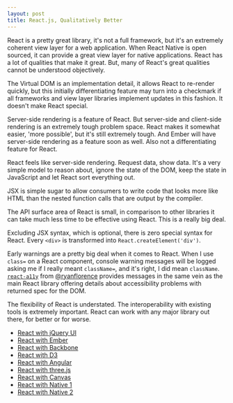 ```yaml
---
layout: post
title: React.js, Qualitatively Better
---
```


React is a pretty great library, it's not a full framework, but it's an extremely coherent view layer for a web application. When React Native is open sourced, it can provide a great view layer for native applications. React has a lot of qualities that make it great. But, many of React's great qualities cannot be understood objectively.

The Virtual DOM is an implementation detail, it allows React to re-render quickly, but this initially differentiating feature may turn into a checkmark if all frameworks and view layer libraries implement updates in this fashion. It doesn't make React special.

Server-side rendering is a feature of React. But server-side and client-side rendering is an extremely tough problem space. React makes it somewhat easier, 'more possible', but it's still extremely tough. And Ember will have server-side rendering as a feature soon as well. Also not a differentiating feature for React.

React feels like server-side rendering. Request data, show data. It's a very simple model to reason about, ignore the state of the DOM, keep the state in JavaScript and let React sort everything out.

JSX is simple sugar to allow consumers to write code that looks more like HTML than the nested function calls that are output by the compiler.

The API surface area of React is small, in comparison to other libraries it can take much less time to be effective using React. This is a really big deal.

Excluding JSX syntax, which is optional, there is zero special syntax for React. Every `<div>` is transformed into `React.createElement('div')`.

Early warnings are a pretty big deal when it comes to React. When I use `class=` on a React component, console warning messages will be logged asking me if I really meant `className=`, and it's right, I did mean `className`. [`react-a11y`](https://github.com/rackt/react-a11y) from [@ryanflorence](https://twitter.com/ryanflorence) provides messages in the same vein as the main React library offering details about accessibility problems with returned spec for the DOM.

The flexibility of React is understated. The interoperability with existing tools is extremely important. React can work with any major library out there, for better or for worse.

  * [React with jQuery UI](https://github.com/ryanflorence/reactconf-2015-HYPE/blob/master/demos/04-dom-lib-interop/app.js)
  * [React with Ember](https://gist.github.com/ryanflorence/3c4597c1e95b3fd3c9e1)
  * [React with Backbone](http://www.thomasboyt.com/2013/12/17/using-reactjs-as-a-backbone-view.html)
  * [React with D3](http://nicolashery.com/integrating-d3js-visualizations-in-a-react-app/)
  * [React with Angular](https://github.com/davidchang/ngReact)
  * [React with three.js](https://github.com/Izzimach/react-three)
  * [React with Canvas](http://engineering.flipboard.com/2015/02/mobile-web/)
  * [React with Native 1](https://www.youtube.com/watch?v=KVZ-P-ZI6W4)
  * [React with Native 2](https://www.youtube.com/watch?v=7rDsRXj9-cU)
